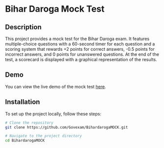 # Bihar Daroga Mock Test

## Description
This project provides a mock test for the Bihar Daroga exam. It features multiple-choice questions with a 60-second timer for each question and a scoring system that rewards +2 points for correct answers, -0.5 points for incorrect answers, and 0 points for unanswered questions. At the end of the test, a scorecard is displayed with a graphical representation of the results.

## Demo
You can view the live demo of the mock test [here](https://govexam.github.io/BihardarogaMOCK/).

## Installation
To set up the project locally, follow these steps:

```bash
# Clone the repository
git clone https://github.com/Govexam/BihardarogaMOCK.git

# Navigate to the project directory
cd BihardarogaMOCK
